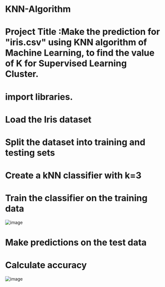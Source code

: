 # KNN-Algorithm
# Project Title :Make the prediction for "iris.csv" using KNN algorithm of Machine Learning, to find the value of K for Supervised Learning Cluster.
# import libraries.
# Load the Iris dataset
# Split the dataset into training and testing sets
# Create a kNN classifier with k=3
# Train the classifier on the training data
![image](https://github.com/swetha6730/KNN-Algorithm/assets/143177936/dd7e2a14-d8e4-4e5f-b3ce-30fb3f4aae11)
# Make predictions on the test data
# Calculate accuracy
![image](https://github.com/swetha6730/KNN-Algorithm/assets/143177936/247b496e-5638-4623-be37-8565245d3f12)

